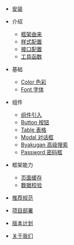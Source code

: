 * [安装](./new/install.md)

* 介绍

  * [框架由来](./new/origin.md)
  * [样式配置](./new/themes.md)
  * [接口配置](./new/api.md)
  * [工具函数](./new/open-js.md)

* 基础

  * [Color 色彩](./new/color.md)
  * [Font 字体](./new/font.md)

* 组件

  * [组件引入](./new/import-component.md)
  * [Button 按钮](./new/component/button.md)
  * [Table 表格](./new/component/table.md)
  * [Modal 对话框](./new/component/modal.md)
  * [Byakugan 高级搜索](./new/component/byakugan.md)
  * [Password 密码框](./new/component/password.md)
  

* 框架能力

  * [页面缓存](./new/cache.md)
  * [数据校验](./new/validate.md)
 
* [推荐规范](./new/suggest-standard.md)
* [项目部署](./new/autodeploy.md)
* [版本计划](./new/next-version.md)
* [关于我们](./new/about-as.md)
